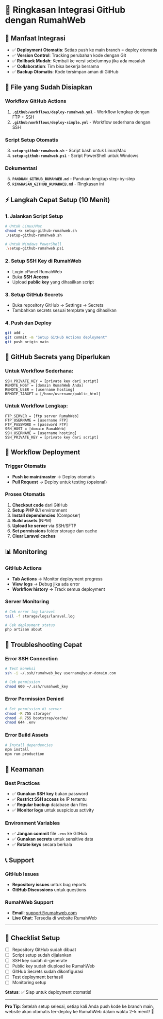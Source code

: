 # 🔄 Ringkasan Integrasi GitHub dengan RumahWeb

## 🎯 Manfaat Integrasi
- ✅ **Deployment Otomatis**: Setiap push ke main branch = deploy otomatis
- ✅ **Version Control**: Tracking perubahan kode dengan Git
- ✅ **Rollback Mudah**: Kembali ke versi sebelumnya jika ada masalah
- ✅ **Collaboration**: Tim bisa bekerja bersama
- ✅ **Backup Otomatis**: Kode tersimpan aman di GitHub

## 📁 File yang Sudah Disiapkan

### Workflow GitHub Actions
1. **`.github/workflows/deploy-rumahweb.yml`** - Workflow lengkap dengan FTP + SSH
2. **`.github/workflows/deploy-simple.yml`** - Workflow sederhana dengan SSH

### Script Setup Otomatis
3. **`setup-github-rumahweb.sh`** - Script bash untuk Linux/Mac
4. **`setup-github-rumahweb.ps1`** - Script PowerShell untuk Windows

### Dokumentasi
5. **`PANDUAN_GITHUB_RUMAHWEB.md`** - Panduan lengkap step-by-step
6. **`RINGKASAN_GITHUB_RUMAHWEB.md`** - Ringkasan ini

## ⚡ Langkah Cepat Setup (10 Menit)

### 1. Jalankan Script Setup
```bash
# Untuk Linux/Mac
chmod +x setup-github-rumahweb.sh
./setup-github-rumahweb.sh

# Untuk Windows PowerShell
.\setup-github-rumahweb.ps1
```

### 2. Setup SSH Key di RumahWeb
- Login cPanel RumahWeb
- Buka **SSH Access**
- Upload **public key** yang dihasilkan script

### 3. Setup GitHub Secrets
- Buka repository GitHub → Settings → Secrets
- Tambahkan secrets sesuai template yang dihasilkan

### 4. Push dan Deploy
```bash
git add .
git commit -m "Setup GitHub Actions deployment"
git push origin main
```

## 🔐 GitHub Secrets yang Diperlukan

### Untuk Workflow Sederhana:
```
SSH_PRIVATE_KEY = [private key dari script]
REMOTE_HOST = [domain RumahWeb Anda]
REMOTE_USER = [username hosting]
REMOTE_TARGET = [/home/username/public_html]
```

### Untuk Workflow Lengkap:
```
FTP_SERVER = [ftp server RumahWeb]
FTP_USERNAME = [username FTP]
FTP_PASSWORD = [password FTP]
SSH_HOST = [domain RumahWeb]
SSH_USERNAME = [username hosting]
SSH_PRIVATE_KEY = [private key dari script]
```

## 🔄 Workflow Deployment

### Trigger Otomatis
- **Push ke main/master** → Deploy otomatis
- **Pull Request** → Deploy untuk testing (opsional)

### Proses Otomatis
1. **Checkout code** dari GitHub
2. **Setup PHP 8.1** environment
3. **Install dependencies** (Composer)
4. **Build assets** (NPM)
5. **Upload ke server** via SSH/SFTP
6. **Set permissions** folder storage dan cache
7. **Clear Laravel caches**

## 📊 Monitoring

### GitHub Actions
- **Tab Actions** → Monitor deployment progress
- **View logs** → Debug jika ada error
- **Workflow history** → Track semua deployment

### Server Monitoring
```bash
# Cek error log Laravel
tail -f storage/logs/laravel.log

# Cek deployment status
php artisan about
```

## 🚨 Troubleshooting Cepat

### Error SSH Connection
```bash
# Test koneksi
ssh -i ~/.ssh/rumahweb_key username@your-domain.com

# Cek permission
chmod 600 ~/.ssh/rumahweb_key
```

### Error Permission Denied
```bash
# Set permission di server
chmod -R 755 storage/
chmod -R 755 bootstrap/cache/
chmod 644 .env
```

### Error Build Assets
```bash
# Install dependencies
npm install
npm run production
```

## 🔐 Keamanan

### Best Practices
- ✅ **Gunakan SSH key** bukan password
- ✅ **Restrict SSH access** ke IP tertentu
- ✅ **Regular backup** database dan files
- ✅ **Monitor logs** untuk suspicious activity

### Environment Variables
- ✅ **Jangan commit** file `.env` ke GitHub
- ✅ **Gunakan secrets** untuk sensitive data
- ✅ **Rotate keys** secara berkala

## 📞 Support

### GitHub Issues
- **Repository issues** untuk bug reports
- **GitHub Discussions** untuk questions

### RumahWeb Support
- **Email**: support@rumahweb.com
- **Live Chat**: Tersedia di website RumahWeb

---

## 🎯 Checklist Setup

- [ ] Repository GitHub sudah dibuat
- [ ] Script setup sudah dijalankan
- [ ] SSH key sudah di-generate
- [ ] Public key sudah diupload ke RumahWeb
- [ ] GitHub Secrets sudah dikonfigurasi
- [ ] Test deployment berhasil
- [ ] Monitoring setup

**Status**: ✅ Siap untuk deployment otomatis!

---

**Pro Tip**: Setelah setup selesai, setiap kali Anda push kode ke branch main, website akan otomatis ter-deploy ke RumahWeb dalam waktu 2-5 menit! 🚀
